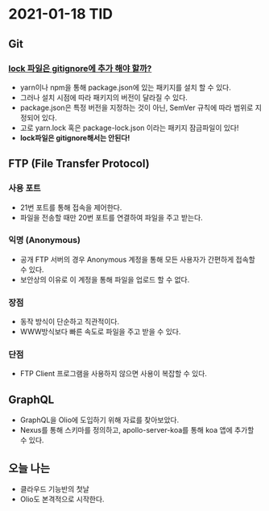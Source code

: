 # 2021-01-18 TID

## Git
### [lock 파일은 gitignore에 추가 해야 할까?](https://velog.io/@haileyself/gitignore%EC%99%80-yarn.lock-%ED%8C%8C%EC%9D%BC-vek45kvrbk)
- yarn이나 npm을 통해 package.json에 있는 패키지를 설치 할 수 있다.
- 그러나 설치 시점에 따라 패키지의 버전이 달라질 수 있다. 
- package.json은 특정 버전을 지정하는 것이 아닌, SemVer 규칙에 따라 범위로 지정되어 있다.
- 고로 yarn.lock 혹은 package-lock.json 이라는 패키지 잠금파일이 있다!
- **lock파일은 gitignore해서는 안된다!**

## FTP (File Transfer Protocol)

### 사용 포트
- 21번 포트를 통해 접속을 제어한다.
- 파일을 전송할 때만 20번 포트를 연결하여 파일을 주고 받는다.

### 익명 (Anonymous)
- 공개 FTP 서버의 경우 Anonymous 계정을 통해 모든 사용자가 간편하게 접속할 수 있다.
- 보안상의 이유로 이 계정을 통해 파일을 업로드 할 수 없다.

### 장점
- 동작 방식이 단순하고 직관적이다.
- WWW방식보다 빠른 속도로 파일을 주고 받을 수 있다.

### 단점
- FTP Client 프로그램을 사용하지 않으면 사용이 복잡할 수 있다.

## GraphQL
- GraphQL을 Olio에 도입하기 위해 자료를 찾아보았다.
- Nexus를 통해 스키마를 정의하고, apollo-server-koa를 통해 koa 앱에 추가할 수 있다.

## 오늘 나는
- 클라우드 기능반의 첫날
- Olio도 본격적으로 시작한다.
